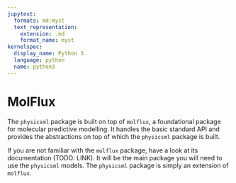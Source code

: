 ```yaml
---
jupytext:
  formats: md:myst
  text_representation:
    extension: .md
    format_name: myst
kernelspec:
  display_name: Python 3
  language: python
  name: python3
---
```


# MolFlux

The ``physicsml`` package is built on top of ``molflux``, a foundational package for molecular predictive
modelling. It handles the basic standard API and provides the abstractions on top of which the ``physicsml`` package is built.

If you are not familiar with the ``molflux`` package, have a look at its documentation (TODO: LINK). It will be the main package you will
need to use the ``physicsml`` models. The ``physicsml`` package is simply an extension of ``molflux``.
